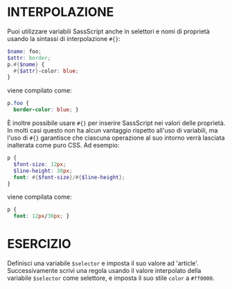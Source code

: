 # INTERPOLAZIONE

Puoi utilizzare variabili SassScript anche in selettori e nomi di proprietà usando la sintassi di interpolazione `#{}`:

```scss
$name: foo;
$attr: border;
p.#{$name} {
  #{$attr}-color: blue;
}
```

viene compilato come:

```css
p.foo {
  border-color: blue; }
```

È inoltre possibile usare `#{}` per inserire SassScript nei valori delle proprietà. In molti casi questo non ha alcun vantaggio rispetto all'uso di variabili, ma l'uso di `#{}` garantisce che ciascuna operazione al suo intorno verrà lasciata inalterata come puro CSS. Ad esempio:

```scss
p {
  $font-size: 12px;
  $line-height: 30px;
  font: #{$font-size}/#{$line-height};
}
```

viene compilata come:

```css
p {
  font: 12px/30px; }
```

# ESERCIZIO

Definisci una variabile `$selector` e imposta il suo valore ad 'article'. Successivamente scrivi una regola usando il valore interpolato della variabile `$selector` come selettore, e imposta il suo stile `color` a `#ff0000`.
